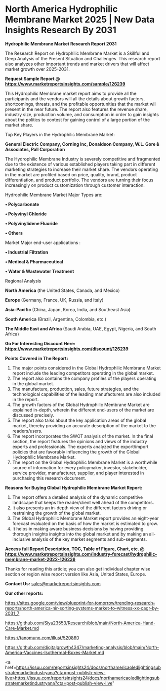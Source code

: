 # North America Hydrophilic Membrane Market 2025 | New Data Insights Research By 2031

<strong>Hydrophilic Membrane Market Research Report 2031</strong>

The Research Report on Hydrophilic Membrane Market is a Skillful and Deep Analysis of the Present Situation and Challenges. This research report also analyzes other important trends and market drivers that will affect market growth over 2025-2031.

<strong>Request Sample Report @ <a href=https://www.marketreportsinsights.com/sample/126239>https://www.marketreportsinsights.com/sample/126239</a></strong>

This Hydrophilic Membrane market report aims to provide all the participants and the vendors will all the details about growth factors, shortcomings, threats, and the profitable opportunities that the market will present in the near future. The report also features the revenue share, industry size, production volume, and consumption in order to gain insights about the politics to contest for gaining control of a large portion of the market share.

Top Key Players in the Hydrophilic Membrane Market:

<strong>General Electric Company, Corning Inc, Donaldson Company, W.L. Gore & Associates, Pall Corporation</strong>

The Hydrophilic Membrane Industry is severely competitive and fragmented due to the existence of various established players taking part in different marketing strategies to increase their market share. The vendors operating in the market are profiled based on price, quality, brand, product differentiation, and product portfolio. The vendors are turning their focus increasingly on product customization through customer interaction.

Hydrophilic Membrane Market Major Types are:

<strong>• Polycarbonate

• Polyvinyl Chloride

• Polyvinylidene Fluoride

• Others</strong>

Market Major end-user applications :

<strong>• Industrial Filtration

• Medical & Pharmaceutical

• Water & Wastewater Treatment</strong>

Regional Analysis

</u><strong><b>North America</b></strong> (the United States, Canada, and Mexico)

<strong><b>Europe </b></strong>(Germany, France, UK, Russia, and Italy)

<strong><b>Asia-Pacific</b></strong> (China, Japan, Korea, India, and Southeast Asia)

<strong><b>South America</b></strong> (Brazil, Argentina, Colombia, etc.)

<strong><b>The Middle East and Africa</b></strong> (Saudi Arabia, UAE, Egypt, Nigeria, and South Africa)

<strong>Go For Interesting Discount Here: <a href=https://www.marketreportsinsights.com/discount/126239>https://www.marketreportsinsights.com/discount/126239</a></strong>

<strong>Points Covered in The Report:</strong>
<ol>
  <li>The major points considered in the Global Hydrophilic Membrane Market report include the leading competitors operating in the global market.</li>
  <li>The report also contains the company profiles of the players operating in the global market.</li>
  <li>The manufacture, production, sales, future strategies, and the technological capabilities of the leading manufacturers are also included in the report.</li>
  <li>The growth factors of the Global Hydrophilic Membrane Market are explained in-depth, wherein the different end-users of the market are discussed precisely.</li>
  <li>The report also talks about the key application areas of the global market, thereby providing an accurate description of the market to the readers/users.</li>
  <li>The report incorporates the SWOT analysis of the market. In the final section, the report features the opinions and views of the industry experts and professionals. The experts analyzed the export/import policies that are favorably influencing the growth of the Global Hydrophilic Membrane Market.</li>
  <li>The report on the Global Hydrophilic Membrane Market is a worthwhile source of information for every policymaker, investor, stakeholder, service provider, manufacturer, supplier, and player interested in purchasing this research document.</li>
</ol>
<strong>Reasons for Buying Global Hydrophilic Membrane Market Report:</strong>

<ol>
  <li>The report offers a detailed analysis of the dynamic competitive landscape that keeps the reader/client well ahead of the competitors.</li>
  <li>It also presents an in-depth view of the different factors driving or restraining the growth of the global market.</li>
  <li>The Global Hydrophilic Membrane Market report provides an eight-year forecast evaluated on the basis of how the market is estimated to grow.</li>
  <li>It helps in making aware business decisions by having providing thorough insights insights into the global market and by making an all-inclusive analysis of the key market segments and sub-segments.</li>
</ol>
<strong>Access full Report Description, TOC, Table of Figure, Chart, etc. @ <a href=https://www.marketreportsinsights.com/industry-forecast/hydrophilic-membrane-market-2022-126239>https://www.marketreportsinsights.com/industry-forecast/hydrophilic-membrane-market-2022-126239</a></strong>


Thanks for reading this article; you can also get individual chapter wise section or region wise report version like Asia, United States, Europe.

<strong>Contact Us:</strong>
sales@marketreportsinsights.com

<strong>Our other reports:</strong>

<a href=https://sites.google.com/view/blueprint-for-tomorrow/trending-research-reports/north-america-nir-sorting-systems-market-to-witness-xx-cagr-by-2031_7>https://sites.google.com/view/blueprint-for-tomorrow/trending-research-reports/north-america-nir-sorting-systems-market-to-witness-xx-cagr-by-2031_7</a>

<a href=https://github.com/Siya23553/Research/blob/main/North-America-Hand-Care-Market.md>https://github.com/Siya23553/Research/blob/main/North-America-Hand-Care-Market.md</a>

<a href=https://tanomuno.com/illust/520860>https://tanomuno.com/illust/520860</a>

<a href=https://github.com/digitalgrowth4347/marketing-analysis/blob/main/North-America-Vaccines-Isothermal-Boxes-Market.md>https://github.com/digitalgrowth4347/marketing-analysis/blob/main/North-America-Vaccines-Isothermal-Boxes-Market.md</a>

<a href=https://issuu.com/reportsinsights24/docs/northamericaoledlightingsubstratemarketindustryana?cta=post-publish-view-live>https://issuu.com/reportsinsights24/docs/northamericaoledlightingsubstratemarketindustryana?cta=post-publish-view-live</a>"
